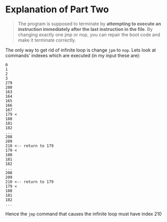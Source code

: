 # Explanation of Part Two

> The program is supposed to terminate by **attempting to execute an
  instruction immediately after the last instruction in the file**. By changing
  exactly one jmp or nop, you can repair the boot code and make it terminate
  correctly.
  
The only way to get rid of infinite loop is change `jpm` to `nop`.
Lets look at commands' indexes which are executed (in my input these are): 
 
```
0
1
2
3
279
280
163
164
165
166
167
179 <
180
181
182
...
208
209
210 <-- return to 179
179 <
180
181
182
...
208
209
210 <-- return to 179
179 <
180
181
182
...
```

Hence the `jmp` command that causes the infinite loop must have index 210
